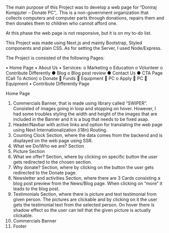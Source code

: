 The main purpose of this Project was to develop a web page for “Doniraj Kompjuter – Donate PC”,. This is  a non-government organization that collects computers and computer parts through donations, repairs them and then donates them to children who cannot afford one.

At this phase the web page is not responsive, but it is on my to-do list.

This Project was made using Next.js and mainly Bootstrap, Styled components and plain CSS.
As for setting the Server, I used Node/Express. 

The Project is consisted of the following Pages:

•	 Home Page
•	 About Us
•	Services: 
o	Marketing
o	Education
o	Volunteer
o	Contribute Differently
● Blog
o	Blog post review
● Contact Us
● CTA Page (Call To Action)
o	Donate
	Funds
	Equipment
	PC
o	Apply
	PC
	Equipment
•	Contribute Differently Page


Home Page

1.	Commercials Banner, that is made using library called “SWIPER”. Consisted of images going in loop and stopping on hover. However, I had some troubles styling the width and height of the images that are included in the Banner and it is a bug that needs to be fixed asap.
2.	Header/Navbar with active links and option for translating the web page using Next Internationalization (i18n) Routing.
3.	Counting Clock Section, where the data comes from the backend and is displayed on the web page using SSR.
4.	What we Do/Who we are? Section
5.	Picture Section
6.	What we offer? Section, where by clicking on specific button the user gets redirected to the chosen section.
7.	Why donate? Section, where by clicking on the button the user gets redirected to the Donate page.
8.	Newsletter and activities Section, where there are 3 Cards consisting a blog post preview from the News/Blog page. When clicking on “more” it leads to the blog post.
9.	Testimonials Section, where there is picture and text testimonial from given person. The pictures are clickable and by clicking on it the user gets the testimonial text from the selected person. On hover there is shadow effect so the user can tell that the given picture is actually clickable.
10.	Commercials Banner
11.	Footer


